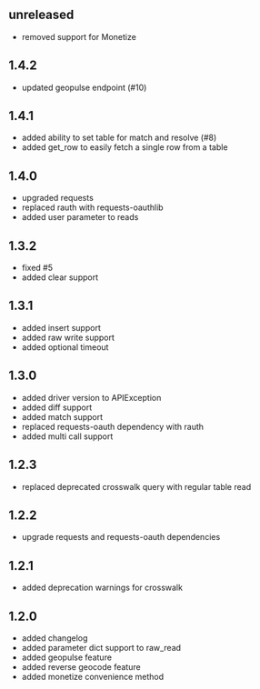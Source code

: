## unreleased

 * removed support for Monetize

## 1.4.2

 * updated geopulse endpoint (#10)

## 1.4.1

 * added ability to set table for match and resolve (#8)
 * added get_row to easily fetch a single row from a table

## 1.4.0

 * upgraded requests
 * replaced rauth with requests-oauthlib
 * added user parameter to reads

## 1.3.2

 * fixed #5
 * added clear support

## 1.3.1

 * added insert support
 * added raw write support
 * added optional timeout

## 1.3.0

 * added driver version to APIException
 * added diff support
 * added match support
 * replaced requests-oauth dependency with rauth
 * added multi call support

## 1.2.3

 * replaced deprecated crosswalk query with regular table read

## 1.2.2

 * upgrade requests and requests-oauth dependencies

## 1.2.1

 * added deprecation warnings for crosswalk

## 1.2.0

 * added changelog
 * added parameter dict support to raw_read
 * added geopulse feature
 * added reverse geocode feature
 * added monetize convenience method
